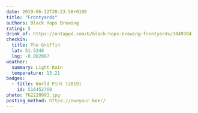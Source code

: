 ```yaml
---
date: 2019-06-12T20:23:58+0100
title: "Frontyards"
authors: Black Hops Brewing
rating: 5
drink_of: https://untappd.com/b/black-hops-brewing-frontyards/3049304
checkin:
  title: The Griffin
  lat: 51.5248
  lng: -0.082087
weather:
  summary: Light Rain
  temperature: 13.21
badges:
  - title: World Pint (2019)
    id: 516452769
photo: 762220993.jpg
posting_method: https://ownyour.beer/
---
```

